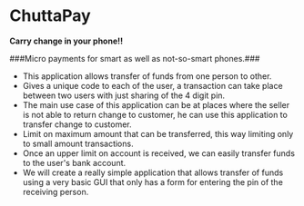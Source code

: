 ChuttaPay
==========
**Carry change in your phone!!**

###Micro payments for smart as well as not-so-smart phones.###

- This application allows transfer of funds from one person to other.
- Gives a unique code to each  of the  user, a transaction can take place between two users with just  sharing  of the 4 digit pin.
- The main use case of this  application can be at places where the  seller is not able to return  change to customer, he can use this  application to transfer change to  customer.
- Limit on maximum amount that can be transferred, this way limiting only to small amount transactions.
- Once an upper limit on account is received, we can easily transfer funds to the user's bank account.
-  We will create a really simple application that allows transfer  of  funds using a very basic GUI that only has a form for entering the  pin  of the receiving person.
